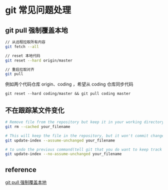 # git 常见问题处理

## git pull 强制覆盖本地

```sh
// 从远程拉取所有内容
git fetch --all

// reset 本地代码
git reset --hard origin/master

// 重启拉取对齐
git pull
```

例如两个代码仓库 origin、coding ，希望从 coding 仓库同步代码

`git reset --hard coding/master && git pull coding master`

## 不在跟踪某文件变化

```sh
# Remove file from the repository but keep it in your working directory
git rm --cached your_filename

# This will keep the file in the repository, but it won't commit changes to it. It will stay unchanged in the repository:
git update-index --assume-unchanged your_filename

# to undo the previous command(tell git that you do want to keep track of changes for the file), there's the opposite command, --no-assume-unchanged
git update-index --no-assume-unchanged your_filename
```

## reference

[git pull 强制覆盖本地](https://juejin.cn/post/6844903892203864078)
